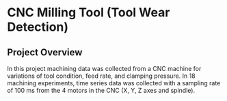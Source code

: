 # CNC Milling Tool (Tool Wear Detection)
## Project Overview
In this project machining data was collected from a CNC machine for variations of tool condition, feed rate, and clamping pressure.
In 18 machining experiments, time series data was collected with a sampling rate of 100 ms from the 4 motors in the CNC (X, Y, Z axes and spindle).
